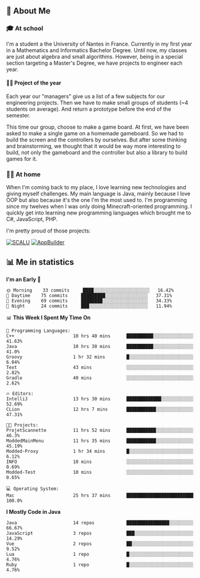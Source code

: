 ## 👀 About Me

### 🎓 At school

I'm a student a the University of Nantes in France. Currently in my first year in a Mathematics and Informatics Bachelor Degree. Until now, my classes are just about algebra and small algorithms. However, being in a special section targeting a Master's Degree, we have projects to engineer each year. 

#### 🔧🔬 Project of the year

Each year our "managers" give us a list of a few subjects for our engineering projects. Then we have to make small groups of students (~4 students on average). And return a prototype before the end of the semester.

This time our group, choose to make a game board. At first, we have been asked to make a single game on a homemade gameboard. So we had to build the screen and the controllers by ourselves. 
But after some thinking and brainstorming, we thought that it would be way more interesting to build, not only the gameboard and the controller but also a library to build games for it.

### 👨‍💻 At home

When I'm coming back to my place, I love learning new technologies and giving myself challenges. My main language is Java, mainly because I love OOP but also because it's the one I'm the most used to. I'm programming since my twelves when I was only doing Minecraft-oriented programming.  I quickly get into learning new programming languages which brought me to C#, JavaScript, PHP. 

I'm pretty proud of those projects:

[![SCALU](https://github-readme-stats.vercel.app/api/pin?username=renardfute&repo=SCALU)](https://github.com/renardfute/scalu)
[![AppBuilder](https://github-readme-stats.vercel.app/api/pin?username=pulsedev2&repo=AppBuilder)](https://github.com/pulsedev2/AppBuilder)

## 📊 Me in statistics
<!--START_SECTION:waka-->
**I'm an Early 🐤** 

```text
🌞 Morning    33 commits     ████░░░░░░░░░░░░░░░░░░░░░   16.42% 
🌆 Daytime    75 commits     █████████░░░░░░░░░░░░░░░░   37.31% 
🌃 Evening    69 commits     ████████░░░░░░░░░░░░░░░░░   34.33% 
🌙 Night      24 commits     ███░░░░░░░░░░░░░░░░░░░░░░   11.94%

```


📊 **This Week I Spent My Time On** 

```text
💬 Programming Languages: 
C++                      10 hrs 40 mins      ██████████░░░░░░░░░░░░░░░   41.63% 
Java                     10 hrs 30 mins      ██████████░░░░░░░░░░░░░░░   41.0% 
Groovy                   1 hr 32 mins        █░░░░░░░░░░░░░░░░░░░░░░░░   6.04% 
Text                     43 mins             ░░░░░░░░░░░░░░░░░░░░░░░░░   2.82% 
Gradle                   40 mins             ░░░░░░░░░░░░░░░░░░░░░░░░░   2.62%

🔥 Editors: 
IntelliJ                 13 hrs 30 mins      █████████████░░░░░░░░░░░░   52.69% 
CLion                    12 hrs 7 mins       ███████████░░░░░░░░░░░░░░   47.31%

🐱‍💻 Projects: 
ProjetScannette          11 hrs 52 mins      ███████████░░░░░░░░░░░░░░   46.3% 
ModdedMainMenu           11 hrs 35 mins      ███████████░░░░░░░░░░░░░░   45.19% 
Modded-Proxy             1 hr 34 mins        █░░░░░░░░░░░░░░░░░░░░░░░░   6.12% 
INFO                     10 mins             ░░░░░░░░░░░░░░░░░░░░░░░░░   0.69% 
Modded-Test              10 mins             ░░░░░░░░░░░░░░░░░░░░░░░░░   0.65%

💻 Operating System: 
Mac                      25 hrs 37 mins      █████████████████████████   100.0%

```

**I Mostly Code in Java** 

```text
Java                     14 repos            ████████████████░░░░░░░░░   66.67% 
JavaScript               3 repos             ███░░░░░░░░░░░░░░░░░░░░░░   14.29% 
Vue                      2 repos             ██░░░░░░░░░░░░░░░░░░░░░░░   9.52% 
Lua                      1 repo              █░░░░░░░░░░░░░░░░░░░░░░░░   4.76% 
Ruby                     1 repo              █░░░░░░░░░░░░░░░░░░░░░░░░   4.76%

```



<!--END_SECTION:waka-->
